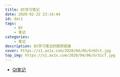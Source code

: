 ```yaml
---
title: Qt学习笔记
date: 2020-02-22 23:14:44
id: doc1
tags:
    - Qt
    - 笔记
categories: 
    - 笔记
description: Qt学习笔记的跳转链接
cover: https://s1.ax1x.com/2020/04/06/GrH2ct.jpg
top_img: https://s1.ax1x.com/2020/04/06/Gr5icT.jpg
---
```



- [Qt笔记](http://120.79.234.7/qt/docs/#/)
